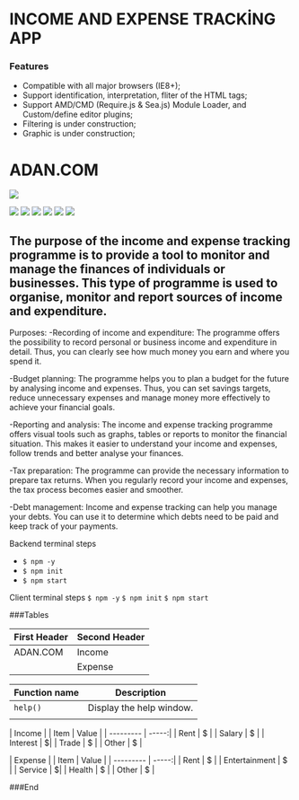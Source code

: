 # INCOME AND EXPENSE TRACKİNG APP

 ### Features
- Compatible with all major browsers (IE8+); 
- Support identification, interpretation, fliter of the HTML tags;
- Support AMD/CMD (Require.js & Sea.js) Module Loader, and Custom/define editor plugins;
- Filtering is under construction;
- Graphic is under construction;

# ADAN.COM

![](https://i.ibb.co/K5HJR8H/ADAN.png)



![](https://img.shields.io/github/stars/pandao/editor.md.svg) ![](https://img.shields.io/github/forks/pandao/editor.md.svg) ![](https://img.shields.io/github/tag/pandao/editor.md.svg) ![](https://img.shields.io/github/release/pandao/editor.md.svg) ![](https://img.shields.io/github/issues/pandao/editor.md.svg) ![](https://img.shields.io/bower/v/editor.md.svg)


## The purpose of the income and expense tracking programme is to provide a tool to monitor and manage the finances of individuals or businesses. This type of programme is used to organise, monitor and report sources of income and expenditure.

Purposes:
-Recording of income and expenditure: The programme offers the possibility to record personal or business income and expenditure in detail. Thus, you can clearly see how much money you earn and where you spend it.

-Budget planning: The programme helps you to plan a budget for the future by analysing income and expenses. Thus, you can set savings targets, reduce unnecessary expenses and manage money more effectively to achieve your financial goals.

-Reporting and analysis: The income and expense tracking programme offers visual tools such as graphs, tables or reports to monitor the financial situation. This makes it easier to understand your income and expenses, follow trends and better analyse your finances.

-Tax preparation: The programme can provide the necessary information to prepare tax returns. When you regularly record your income and expenses, the tax process becomes easier and smoother.

-Debt management: Income and expense tracking can help you manage your debts. You can use it to determine which debts need to be paid and keep track of your payments.

Backend terminal steps
- `$ npm -y`
- `$ npm init`
- `$ npm start`

Client terminal steps
`$ npm -y`
`$ npm init`
`$ npm start`

###Tables
                    
| First Header  | Second Header |
| ------------- | ------------- |
| ADAN.COM | Income  |
|   | Expense  |


| Function name | Description                    |
| ------------- | ------------------------------ |
| `help()`      | Display the help window.       |
|  |     |

| Income     |
| Item      | Value |
| --------- | -----:|
| Rent  | $ |
| Salary     |   $ |
| Interest      |    $|
| Trade  | $ |
| Other  | $ |


| Expense     |
| Item      | Value |
| --------- | -----:|
| Rent  | $ |
| Entertainment     |   $ |
| Service      |    $|
| Health  | $ |
| Other  | $ |

              

###End
